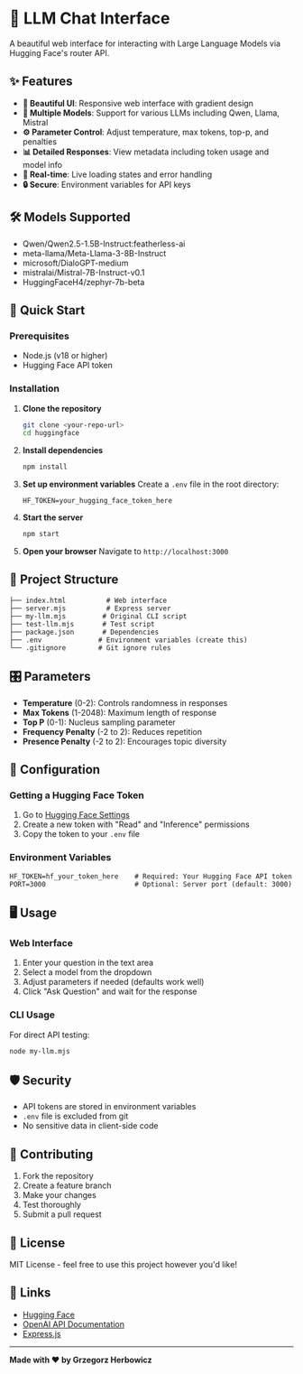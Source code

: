 # 🤖 LLM Chat Interface

A beautiful web interface for interacting with Large Language Models via Hugging Face's router API.

## ✨ Features

- **🎨 Beautiful UI**: Responsive web interface with gradient design
- **🔄 Multiple Models**: Support for various LLMs including Qwen, Llama, Mistral
- **⚙️ Parameter Control**: Adjust temperature, max tokens, top-p, and penalties
- **📊 Detailed Responses**: View metadata including token usage and model info
- **🚀 Real-time**: Live loading states and error handling
- **🔒 Secure**: Environment variables for API keys

## 🛠️ Models Supported

- Qwen/Qwen2.5-1.5B-Instruct:featherless-ai
- meta-llama/Meta-Llama-3-8B-Instruct
- microsoft/DialoGPT-medium
- mistralai/Mistral-7B-Instruct-v0.1
- HuggingFaceH4/zephyr-7b-beta

## 🚀 Quick Start

### Prerequisites

- Node.js (v18 or higher)
- Hugging Face API token

### Installation

1. **Clone the repository**
   ```bash
   git clone <your-repo-url>
   cd huggingface
   ```

2. **Install dependencies**
   ```bash
   npm install
   ```

3. **Set up environment variables**
   Create a `.env` file in the root directory:
   ```env
   HF_TOKEN=your_hugging_face_token_here
   ```

4. **Start the server**
   ```bash
   npm start
   ```

5. **Open your browser**
   Navigate to `http://localhost:3000`

## 📁 Project Structure

```
├── index.html          # Web interface
├── server.mjs          # Express server
├── my-llm.mjs         # Original CLI script
├── test-llm.mjs       # Test script
├── package.json       # Dependencies
├── .env              # Environment variables (create this)
└── .gitignore        # Git ignore rules
```

## 🎛️ Parameters

- **Temperature** (0-2): Controls randomness in responses
- **Max Tokens** (1-2048): Maximum length of response
- **Top P** (0-1): Nucleus sampling parameter
- **Frequency Penalty** (-2 to 2): Reduces repetition
- **Presence Penalty** (-2 to 2): Encourages topic diversity

## 🔧 Configuration

### Getting a Hugging Face Token

1. Go to [Hugging Face Settings](https://huggingface.co/settings/tokens)
2. Create a new token with "Read" and "Inference" permissions
3. Copy the token to your `.env` file

### Environment Variables

```env
HF_TOKEN=hf_your_token_here    # Required: Your Hugging Face API token
PORT=3000                      # Optional: Server port (default: 3000)
```

## 🖥️ Usage

### Web Interface

1. Enter your question in the text area
2. Select a model from the dropdown
3. Adjust parameters if needed (defaults work well)
4. Click "Ask Question" and wait for the response

### CLI Usage

For direct API testing:
```bash
node my-llm.mjs
```

## 🛡️ Security

- API tokens are stored in environment variables
- `.env` file is excluded from git
- No sensitive data in client-side code

## 🤝 Contributing

1. Fork the repository
2. Create a feature branch
3. Make your changes
4. Test thoroughly
5. Submit a pull request

## 📄 License

MIT License - feel free to use this project however you'd like!

## 🔗 Links

- [Hugging Face](https://huggingface.co/)
- [OpenAI API Documentation](https://platform.openai.com/docs)
- [Express.js](https://expressjs.com/)

---

**Made with ❤️ by Grzegorz Herbowicz**
